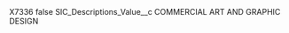 <?xml version="1.0" encoding="UTF-8"?>
<CustomMetadata xmlns="http://soap.sforce.com/2006/04/metadata" xmlns:xsi="http://www.w3.org/2001/XMLSchema-instance" xmlns:xsd="http://www.w3.org/2001/XMLSchema">
    <label>X7336</label>
    <protected>false</protected>
    <values>
        <field>SIC_Descriptions_Value__c</field>
        <value xsi:type="xsd:string">COMMERCIAL ART AND GRAPHIC DESIGN</value>
    </values>
</CustomMetadata>
